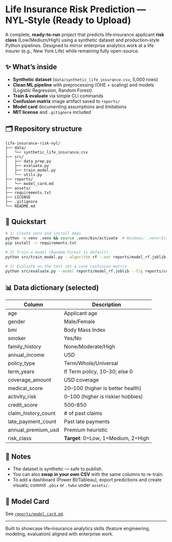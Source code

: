 # Life Insurance Risk Prediction — NYL‑Style (Ready to Upload)

A complete, **ready-to-run** project that predicts life‑insurance applicant **risk class** (Low/Medium/High) using a synthetic dataset and production‑style Python pipelines. Designed to mirror enterprise analytics work at a life insurer (e.g., New York Life) while remaining fully open-source.

## ✨ What’s inside
- **Synthetic dataset** (`data/synthetic_life_insurance.csv`, 5,000 rows)
- **Clean ML pipeline** with preprocessing (OHE + scaling) and models (Logistic Regression, Random Forest)
- **Train & evaluate** via simple CLI commands
- **Confusion matrix** image artifact saved to `reports/`
- **Model card** documenting assumptions and limitations
- **MIT license** and `.gitignore` included

## 🗂️ Repository structure
```
life-insurance-risk-nyl/
├── data/
│   └── synthetic_life_insurance.csv
├── src/
│   ├── data_prep.py
│   ├── evaluate.py
│   ├── train_model.py
│   └── utils.py
├── reports/
│   └── model_card.md
├── assets/
├── requirements.txt
├── LICENSE
├── .gitignore
└── README.md
```

## 🚀 Quickstart
```bash
# 1) Create venv and install deps
python -m venv .venv && source .venv/bin/activate  # Windows: .venv\Scripts\activate
pip install -r requirements.txt

# 2) Train a model (Random Forest is default)
python src/train_model.py --algorithm rf --out reports/model_rf.joblib

# 3) Evaluate on the test set & save confusion matrix
python src/evaluate.py --model reports/model_rf.joblib --fig reports/confusion_matrix.png
```

## 📊 Data dictionary (selected)
| Column | Description |
|---|---|
| age | Applicant age |
| gender | Male/Female |
| bmi | Body Mass Index |
| smoker | Yes/No |
| family_history | None/Moderate/High |
| annual_income | USD |
| policy_type | Term/Whole/Universal |
| term_years | If Term policy, 10–30; else 0 |
| coverage_amount | USD coverage |
| medical_score | 20–100 (higher is better health) |
| activity_risk | 0–100 (higher is riskier hobbies) |
| credit_score | 500–850 |
| claim_history_count | # of past claims |
| late_payment_count | Past late payments |
| annual_premium_usd | Premium heuristic |
| risk_class | **Target**: 0=Low, 1=Medium, 2=High |

## 🧪 Notes
- The dataset is synthetic — safe to publish.  
- You can also **swap in your own CSV** with the same columns to re-train.  
- To add a dashboard (Power BI/Tableau), export predictions and create visuals; commit `.pbix` or `.twbx` under `assets/`.

## 📄 Model Card
See [`reports/model_card.md`](reports/model_card.md).

---

Built to showcase life‑insurance analytics skills (feature engineering, modeling, evaluation) aligned with enterprise work.
